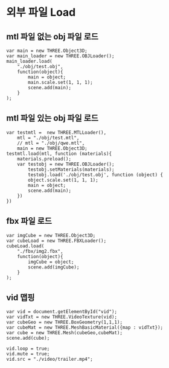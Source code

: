 # 외부 파일 Load


## mtl 파일 없는 obj 파일 로드

    var main = new THREE.Object3D;
    var main_loader = new THREE.OBJLoader();
    main_loader.load(
        "./obj/test.obj",
        function(object){
            main = object;
            main.scale.set(1, 1, 1);
            scene.add(main);
        }
    );


## mtl 파일 있는 obj 파일 로드

    var testmtl =  new THREE.MTLLoader(),
        mtl = "./obj/test.mtl",
        // mtl = "./obj/qwe.mtl",
        main = new THREE.Object3D;
    testmtl.load(mtl, function (materials){
        materials.preload();
        var testobj = new THREE.OBJLoader();
            testobj.setMaterials(materials);
            testobj.load('./obj/test.obj', function (object) {
            object.scale.set(1, 1, 1);
            main = object;
            scene.add(main);
        })
    })


## fbx 파일 로드

    var imgCube = new THREE.Object3D;
    var cubeLoad = new THREE.FBXLoader();
    cubeLoad.load(
        "./fbx/img2.fbx",
        function(object){
            imgCube = object;
            scene.add(imgCube);
        }
    );


## vid 맵핑

    var vid = document.getElementById("vid");
    var vidTxt = new THREE.VideoTexture(vid);
    var cubeGeo = new THREE.BoxGeometry(1,1,1);
    var cubeMat = new THREE.MeshBasicMaterial({map : vidTxt});
    var cube = new THREE.Mesh(cubeGeo,cubeMat);
    scene.add(cube);
    
    vid.loop = true;
    vid.mute = true;
    vid.src = "./video/trailer.mp4";




 